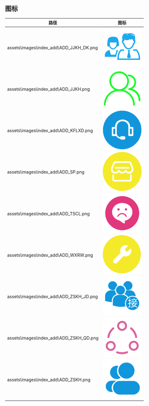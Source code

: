 ## 图标

| 路径                                    | 图标                 |
| --------------------------------------- | -------------------- |
| assets\images\index_add\ADD_JJKH_DK.png | ![](ADD_JJKH_DK.png) |
| assets\images\index_add\ADD_JJKH.png    | ![](ADD_JJKH.png)    |
| assets\images\index_add\ADD_KFLXD.png   | ![](ADD_KFLXD.png)   |
| assets\images\index_add\ADD_SP.png      | ![](ADD_SP.png)      |
| assets\images\index_add\ADD_TSCL.png    | ![](ADD_TSCL.png)    |
| assets\images\index_add\ADD_WXRW.png    | ![](ADD_WXRW.png)    |
| assets\images\index_add\ADD_ZSKH_JD.png | ![](ADD_ZSKH_JD.png) |
| assets\images\index_add\ADD_ZSKH_QD.png | ![](ADD_ZSKH_QD.png) |
| assets\images\index_add\ADD_ZSKH.png    | ![](ADD_ZSKH.png)    |
